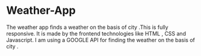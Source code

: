 # Weather-App
The weather app  finds a weather on the basis of city .This is fully responsive. It is  made by the frontend technologies like HTML , CSS and Javascript. I am using a GOOGLE API for finding the weather on the basis of city .  
